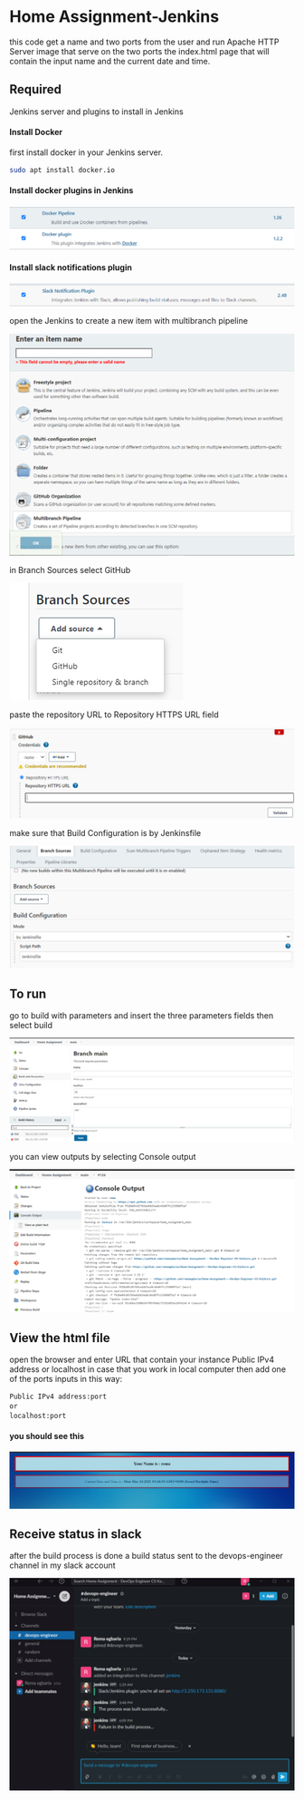 # Home Assignment-Jenkins

this code get a name and two ports from the user and run Apache HTTP Server image that serve on the two ports the index.html page that will contain the input name and the current date and time.

## Required
Jenkins server and plugins to install in Jenkins

#### Install Docker

first install docker in your Jenkins server.

```bash
sudo apt install docker.io
```

#### Install docker plugins in Jenkins

![image](https://github.com/remaegbaria/Home-Assignment---DevOps-Engineer-CS-Kaltura/blob/main/screenshots/docker%20plugins.png)

#### Install slack notifications plugin

![image](https://github.com/remaegbaria/Home-Assignment---DevOps-Engineer-CS-Kaltura/blob/main/screenshots/slack%20plugin.png)

open the Jenkins to create a new item with multibranch pipeline 

![image](https://github.com/remaegbaria/Home-Assignment---DevOps-Engineer-CS-Kaltura/blob/main/screenshots/new%20item.png)

in Branch Sources select GitHub 

![image](https://github.com/remaegbaria/Home-Assignment---DevOps-Engineer-CS-Kaltura/blob/main/screenshots/github%20connection.png)

paste the repository URL to Repository HTTPS URL field

![image](https://github.com/remaegbaria/Home-Assignment---DevOps-Engineer-CS-Kaltura/blob/main/screenshots/gitub%20repo.png)

make sure that Build Configuration is by Jenkinsfile

![image](https://github.com/remaegbaria/Home-Assignment---DevOps-Engineer-CS-Kaltura/blob/main/screenshots/build%20config%20jenkinsfile.png)

## To run

go to build with parameters and insert the three parameters fields then select build

![image](https://github.com/remaegbaria/Home-Assignment---DevOps-Engineer-CS-Kaltura/blob/main/screenshots/build%20project.png)

you can view outputs by selecting Console output

![image](https://github.com/remaegbaria/Home-Assignment---DevOps-Engineer-CS-Kaltura/blob/main/screenshots/console%20output.png)

## View the html file

open the browser and enter URL that contain your instance Public IPv4 address or localhost in case that you work in local computer then add one of the ports inputs in this way:

```bash
Public IPv4 address:port
or
localhost:port
```

#### you should see this

![image](https://github.com/remaegbaria/Home-Assignment---DevOps-Engineer-CS-Kaltura/blob/main/screenshots/html%20page.png)

## Receive status in slack

after the build process is done a build status sent to the devops-engineer channel in my slack account

![image](https://github.com/remaegbaria/Home-Assignment---DevOps-Engineer-CS-Kaltura/blob/main/screenshots/print-screen-slack-notifications.png)
